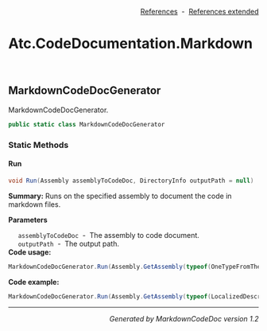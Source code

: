 <div style='text-align: right'>

[References](Index.md)&nbsp;&nbsp;-&nbsp;&nbsp;[References extended](IndexExtended.md)
</div>

# Atc.CodeDocumentation.Markdown

<br />


## MarkdownCodeDocGenerator
MarkdownCodeDocGenerator.


```csharp
public static class MarkdownCodeDocGenerator
```

### Static Methods


#### Run

```csharp
void Run(Assembly assemblyToCodeDoc, DirectoryInfo outputPath = null)
```
<p><b>Summary:</b> Runs on the specified assembly to document the code in markdown files.</p>

<b>Parameters</b>

&nbsp;&nbsp;&nbsp;&nbsp;&nbsp;`assemblyToCodeDoc`&nbsp;&nbsp;-&nbsp;&nbsp;The assembly to code document.<br />
&nbsp;&nbsp;&nbsp;&nbsp;&nbsp;`outputPath`&nbsp;&nbsp;-&nbsp;&nbsp;The output path.<br />
<b>Code usage:</b>

```csharp
MarkdownCodeDocGenerator.Run(Assembly.GetAssembly(typeof(OneTypeFromTheAssemblyToDocument)));
```
<b>Code example:</b>

```csharp
MarkdownCodeDocGenerator.Run(Assembly.GetAssembly(typeof(LocalizedDescriptionAttribute)));
```
<hr /><div style='text-align: right'><i>Generated by MarkdownCodeDoc version 1.2</i></div>
